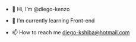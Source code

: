 - 👋 Hi, I’m @diego-kenzo

- 🌱 I’m currently learning Front-end

- 📫 How to reach me diego-kshiba@hotmail.com
